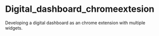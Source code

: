# Digital_dashboard_chromeextesion
Developing a digital dashboard as an chrome extension with multiple widgets.
